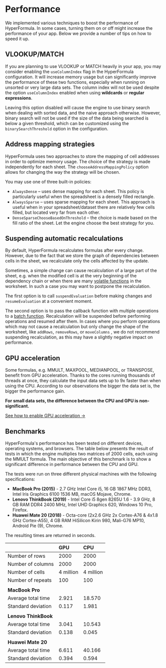 # Performance

We implemented various techniques to boost the performance of
HyperFormula. In some cases, turning them on or off might increase
the performance of your app. Below we provide a number of tips on
how to speed it up.

## VLOOKUP/MATCH

If you are planning to use VLOOKUP or MATCH heavily in your app,
you may consider enabling the `useColumnIndex` flag in the HyperFormula
configuration. It will increase memory usage but can significantly
improve the performance of these two functions, especially when
running on unsorted or very large data sets. The column index will
not be used despite the option `useColumnIndex` enabled when  using
**wildcards** or **regular expressions**.

Leaving this option disabled will cause the engine to use binary
search when dealing with sorted data, and the naive approach otherwise.
However, binary search will not be used if the size of the data being
searched is below a given threshold, which can be customized using the
`binarySearchThreshold` option in the configuration.

## Address mapping strategies

HyperFormula uses two approaches to store the mapping of cell
addresses in order to optimize memory usage. The choice of the
strategy is made independently for each sheet. The
`chooseAddressMappingPolicy` option allows for changing the way
the strategy will be chosen.

You may use one of three built-in policies:

* `AlwaysDense` – uses dense mapping for each sheet. This policy is
particularly useful when the spreadsheet is a densely filled rectangle.
* `AlwaysSparse` – uses sparse mapping for each sheet. This approach
is useful when in your spreadsheet/dataset there are relatively few
cells filled, but located very far from each other.
* `DenseSparseChooseBasedOnThreshold` – the choice is made based on
the fill ratio of the sheet. Let the engine choose the best strategy
for you.

## Suspending automatic recalculations

By default, HyperFormula recalculates formulas after every change.
However, due to the fact that we store the graph of dependencies
between cells in the sheet, we recalculate only the cells affected
by the update.

Sometimes, a simple change can cause recalculation of a large part
of the sheet, e.g. when the modified cell is at the very beginning
of the dependency chain or when there are many
[volatile functions](volatile-functions.md) in the worksheet.
In such a case you may want to postpone the recalculation.

The first option is to call `suspendEvaluation` before making
changes and `resumeEvaluation` at a convenient moment.

The second option is to pass the callback function with multiple
operations to a [batch function](batch-operations.md). Recalculation
will be suspended before performing operations and resumed after them.
In cases where you perform operations which may not cause a
recalculation but only change the shape of the worksheet, like
`addRows`, `removeRows`, or `moveColumns` , we do not recommend suspending
recalculation, as this may have a slightly negative impact on
performance.

## GPU acceleration

Some formulas, e.g. MMULT, MAXPOOL, MEDIANPOOL, or TRANSPOSE, benefit from
GPU acceleration. Thanks to the cores running thousands of threads
at once, they calculate the input data sets up to 9x faster than
when using the CPU. According to our observations the bigger the data set is,
the bigger the performance gain.

**For small data sets, the difference between the CPU and GPU is
non-significant.**

[See how to enable GPU acceleration &#8594;](enabling-gpu-acceleration.md)

## Benchmarks

HyperFormula's performance has been tested on different devices,
operating systems, and browsers. The table below presents the result
of tests in which the engine multiplies two matrices of
2000 cells, each using the MMULT formula. The main objective of this
benchmark is to show a significant difference in performance between the
CPU and GPU.

The tests were run on three different physical machines with the
following specifications:

* **MacBook Pro (2015)** - 2.7 GHz Intel Core i5, 16 GB 1867 MHz DDR3,
Intel Iris Graphics 6100 1536 MB, macOS Mojave, Chrome.
* **Lenovo ThinkBook (2019)** - Intel Core i5 8gen 8265U 1.6 - 3.9 GHz,
8 GB RAM DDR4 2400 MHz, Intel UHD Graphics 620, Windows 10 Pro, Firefox.
* **Huawei Mate 20 (2018)** - Octa-core (2x2.6 GHz 2x Cortex-A76
& 4x1.8 GHz Cortex-A55), 4 GB RAM HiSilicon Kirin 980, Mali-G76 MP10,
Android Pie (9), Chrome.

The resulting times are returned in seconds.

|   | **GPU** | **CPU** |
| :--- | :--- | :--- |
| Number of rows | 2000 |  2000 |
| Number of columns | 2000 | 2000  |
| Number of cells | 4 million |  4 million |
| Number of repeats | 100 |  100 |
|   |   |   |
| **MacBook Pro** |   |   |
| Average total time | 2.921 | 18.570 |
| Standard deviation | 0.117 | 1.981 |
|   |   |   |
| **Lenovo ThinkBook** |   |   |
| Average total time | 3.041 | 10.543 |
| Standard deviation | 0.138 | 0.045 |
|   |   |   |
| **Huawei Mate 20** |   |   |
| Average total time | 6.611 | 40.166 |
| Standard deviation | 0.394 | 0.594 |

